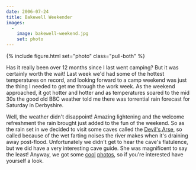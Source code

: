 ```yaml
---
date: 2006-07-24
title: Bakewell Weekender
images: 
  - 
    image: bakewell-weekend.jpg
    set: photo
---
```

{% include figure.html set="photo" class="pull-both" %}

Has it really been over 12 months since I last went camping? But it was certainly worth the wait! Last week we'd had some of the hottest temperatures on record, and looking forward to a camp weekend was just the thing I needed to get me through the work week. As the weekend approached, it got hotter and hotter and as temperatures soared to the mid 30s the good old BBC weather told me there was torrential rain forecast for Saturday in Derbyshire. 

Well, the weather didn't disappoint! Amazing lightening and the welcome refreshment the rain brought just added to the fun of the weekend. So as the rain set in we decided to visit some caves called the [Devil's Arse](http://www.peakcavern.co.uk/), so called because of the wet farting noises the river makes when it's draining away post-flood. Unfortunately we didn't get to hear the cave's flatulence, but we did have a very interesting cave guide. She was magnificent to say the least! Anyway, we got some [cool](http://www.flickr.com/photos/roobottom/sets/72157594209815542/) [photos](http://www.flickr.com/photos/magic_dan/sets/72157594210415711/), so if you're interested have yourself a look.